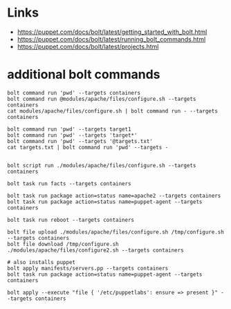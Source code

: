 # Links
- https://puppet.com/docs/bolt/latest/getting_started_with_bolt.html
- https://puppet.com/docs/bolt/latest/running_bolt_commands.html
- https://puppet.com/docs/bolt/latest/projects.html

# additional bolt commands
    bolt command run 'pwd' --targets containers
    bolt command run @modules/apache/files/configure.sh --targets containers
    cat modules/apache/files/configure.sh | bolt command run - --targets containers

    bolt command run 'pwd' --targets target1
    bolt command run 'pwd' --targets 'target*'
    bolt command run 'pwd' --targets '@targets.txt'
    cat targets.txt | bolt command run 'pwd' --targets -


    bolt script run ./modules/apache/files/configure.sh --targets containers

    bolt task run facts --targets containers

    bolt task run package action=status name=apache2 --targets containers
    bolt task run package action=status name=puppet-agent --targets containers

    bolt task run reboot --targets containers

    bolt file upload ./modules/apache/files/configure.sh /tmp/configure.sh --targets containers
    bolt file download /tmp/configure.sh ./modules/apache/files/configure2.sh --targets containers

    # also installs puppet
    bolt apply manifests/servers.pp --targets containers
    bolt task run package action=status name=puppet-agent --targets containers

    bolt apply --execute "file { '/etc/puppetlabs': ensure => present }" --targets containers
